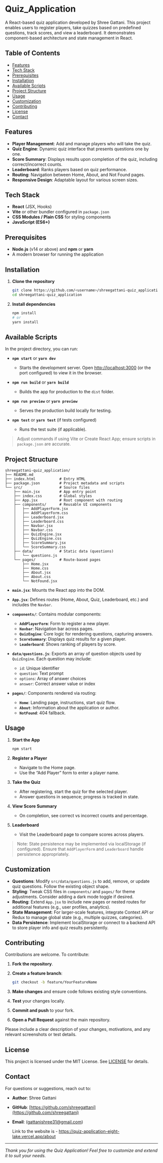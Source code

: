 # Quiz_Application

A React-based quiz application developed by Shree Gattani. This project enables users to register players, take quizzes based on predefined questions, track scores, and view a leaderboard. It demonstrates component-based architecture and state management in React.

## Table of Contents

* [Features](#features)
* [Tech Stack](#tech-stack)
* [Prerequisites](#prerequisites)
* [Installation](#installation)
* [Available Scripts](#available-scripts)
* [Project Structure](#project-structure)
* [Usage](#usage)
* [Customization](#customization)
* [Contributing](#contributing)
* [License](#license)
* [Contact](#contact)

## Features

* **Player Management**: Add and manage players who will take the quiz.
* **Quiz Engine**: Dynamic quiz interface that presents questions one by one.
* **Score Summary**: Displays results upon completion of the quiz, including correct/incorrect counts.
* **Leaderboard**: Ranks players based on quiz performance.
* **Routing**: Navigation between Home, About, and Not Found pages.
* **Responsive Design**: Adaptable layout for various screen sizes.

## Tech Stack

* **React** (JSX, Hooks)
* **Vite** or other bundler configured in `package.json`
* **CSS Modules / Plain CSS** for styling components
* **JavaScript (ES6+)**

## Prerequisites

* **Node.js** (v14 or above) and **npm** or **yarn**
* A modern browser for running the application

## Installation

1. **Clone the repository**

   ```bash
   git clone https://github.com/<username>/shreegattani-quiz_application.git
   cd shreegattani-quiz_application
   ```

2. **Install dependencies**

   ```bash
   npm install
   # or
   yarn install
   ```

## Available Scripts

In the project directory, you can run:

* **`npm start`** or **`yarn dev`**

  * Starts the development server. Open [http://localhost:3000](http://localhost:3000) (or the port configured) to view it in the browser.
* **`npm run build`** or **`yarn build`**

  * Builds the app for production to the `dist` folder.
* **`npm run preview`** or **`yarn preview`**

  * Serves the production build locally for testing.
* **`npm test`** or **`yarn test`** (if tests configured)

  * Runs the test suite (if applicable).

> Adjust commands if using Vite or Create React App; ensure scripts in `package.json` are accurate.

## Project Structure

```
shreegattani-quiz_application/
├── README.md
├── index.html           # Entry HTML
├── package.json         # Project metadata and scripts
└── src/                 # Source files
    ├── main.jsx         # App entry point
    ├── index.css        # Global styles
    ├── App.jsx          # Root component with routing
    ├── components/      # Reusable UI components
    │   ├── AddPlayerForm.jsx
    │   ├── AddPlayerForm.css
    │   ├── Leaderboard.jsx
    │   ├── Leaderboard.css
    │   ├── Navbar.jsx
    │   ├── Navbar.css
    │   ├── QuizEngine.jsx
    │   ├── QuizEngine.css
    │   ├── ScoreSummary.jsx
    │   └── ScoreSummary.css
    ├── data/            # Static data (questions)
    │   └── questions.js
    └── pages/           # Route-based pages
        ├── Home.jsx
        ├── Home.css
        ├── About.jsx
        ├── About.css
        └── NotFound.jsx
```

* **`main.jsx`**: Mounts the React app into the DOM.
* **`App.jsx`**: Defines routes (Home, About, Quiz, Leaderboard, etc.) and includes the `Navbar`.
* **`components/`**: Contains modular components:

  * **`AddPlayerForm`**: Form to register a new player.
  * **`Navbar`**: Navigation bar across pages.
  * **`QuizEngine`**: Core logic for rendering questions, capturing answers.
  * **`ScoreSummary`**: Displays quiz results for a given player.
  * **`Leaderboard`**: Shows ranking of players by score.
* **`data/questions.js`**: Exports an array of question objects used by `QuizEngine`. Each question may include:

  * `id`: Unique identifier
  * `question`: Text prompt
  * `options`: Array of answer choices
  * `answer`: Correct answer value or index
* **`pages/`**: Components rendered via routing:

  * **`Home`**: Landing page, instructions, start quiz flow.
  * **`About`**: Information about the application or author.
  * **`NotFound`**: 404 fallback.

## Usage

1. **Start the App**

   ```bash
   npm start
   ```
2. **Register a Player**

   * Navigate to the Home page.
   * Use the “Add Player” form to enter a player name.
3. **Take the Quiz**

   * After registering, start the quiz for the selected player.
   * Answer questions in sequence; progress is tracked in state.
4. **View Score Summary**

   * On completion, see correct vs incorrect counts and percentage.
5. **Leaderboard**

   * Visit the Leaderboard page to compare scores across players.

> Note: State persistence may be implemented via localStorage (if configured). Ensure that `AddPlayerForm` and `Leaderboard` handle persistence appropriately.

## Customization

* **Questions**: Modify `src/data/questions.js` to add, remove, or update quiz questions. Follow the existing object shape.
* **Styling**: Tweak CSS files in `components/` and `pages/` for theme adjustments. Consider adding a dark mode toggle if desired.
* **Routing**: Extend `App.jsx` to include new pages or nested routes for additional features (e.g., user profiles, analytics).
* **State Management**: For larger-scale features, integrate Context API or Redux to manage global state (e.g., multiple quizzes, categories).
* **Data Persistence**: Implement localStorage or connect to a backend API to store player info and quiz results persistently.

## Contributing

Contributions are welcome. To contribute:

1. **Fork the repository**.
2. **Create a feature branch**:

   ```bash
   git checkout -b feature/YourFeatureName
   ```
3. **Make changes** and ensure code follows existing style conventions.
4. **Test** your changes locally.
5. **Commit and push** to your fork.
6. **Open a Pull Request** against the main repository.

Please include a clear description of your changes, motivations, and any relevant screenshots or test details.

## License

This project is licensed under the MIT License. See [LICENSE](LICENSE) for details.

## Contact

For questions or suggestions, reach out to:

* **Author**: Shree Gattani
* **GitHub**: [https://github.com/shreegattani](https://github.com/shreegattani)
* **Email**: (gattanishree31@gmail.com)

  Link to the website is - https://quiz-application-eight-lake.vercel.app/about

---

*Thank you for using the Quiz Application! Feel free to customize and extend it to suit your needs.*

